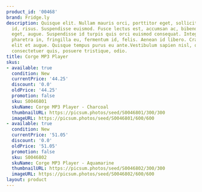 ```yaml
---
product_id: '00468'
brand: Fridge.ly
description: Quisque elit. Nullam mauris orci, porttitor eget, sollicitudin non, vulputate
  id, risus. Suspendisse euismod. Fusce lectus est, accumsan ac, bibendum sed, porta
  eget, augue. Suspendisse id turpis quis orci euismod consequat. Integer sem velit,
  pharetra in, fringilla eu, fermentum id, felis. Aenean id libero. Cras dignissim
  elit et augue. Quisque tempus purus eu ante.Vestibulum sapien nisl, ornare auctor,
  consectetuer quis, posuere tristique, odio.
title: Corge MP3 Player
skus:
- available: true
  condition: New
  currentPrice: '44.25'
  discount: '0.0'
  oldPrice: '44.25'
  promotion: false
  sku: S0046801
  skuName: Corge MP3 Player - Charcoal
  thumbnailURL: https://picsum.photos/seed/S0046801/300/300
  imageURL: https://picsum.photos/seed/S0046801/600/600
- available: true
  condition: New
  currentPrice: '51.05'
  discount: '0.0'
  oldPrice: '51.05'
  promotion: false
  sku: S0046802
  skuName: Corge MP3 Player - Aquamarine
  thumbnailURL: https://picsum.photos/seed/S0046802/300/300
  imageURL: https://picsum.photos/seed/S0046802/600/600
layout: product
---
```

